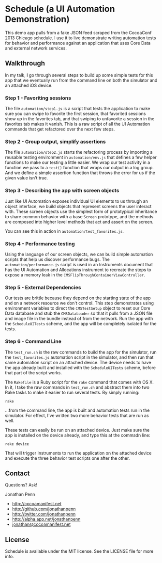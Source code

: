 Schedule (a UI Automation Demonstration)
========================================

This demo app pulls from a fake JSON feed scraped from the CocoaConf 2013 Chicago schedule. I use it to live demonstrate writing automation tests for behavior and performance against an application that uses Core Data and external network services.

## Walkthrough

In my talk, I go through several steps to build up some simple tests for this app that we eventually run from the command line on both the simulator and an attached iOS device.

### Step 1 - Favoriting sessions

The file `automation/step1.js` is a script that tests the application to make sure you can swipe to favorite the first session, that favorited sessions show up in the favorites tab, and that swiping to unfavorite a session in the favorites tab makes it vanish. This is a raw script of all the UI Automation commands that get refactored over the next few steps.

### Step 2 - Group output, simplify assertions

The file `automation/step2.js` starts the refactoring process by importing a reusable testing environment in `automation/env.js` that defines a few helper functions to make our testing a little easier. We wrap our test activity in a function we pass to a `test()` function that wraps our output in a log group. And we define a simple assertion function that throws the error for us if the given value isn't true.

### Step 3 - Describing the app with screen objects

Just like UI Automation exposes individual UI elements to us through an object interface, we build objects that represent screens the user interact with. These screen objects use the simplest form of prototypical inheritance to share common behavior with a base `Screen` prototype, and the methods are composed into higher level methods that act and assert on the screen.

You can see this in action in `automation/test_favorites.js`.

### Step 4 - Performance testing

Using the language of our screen objects, we can build simple automation scripts that help us discover performance bugs. The `automation/performance.js` script is used in an Instruments document that has the UI Automation and Allocations instrument to recreate the steps to expose a memory leak in the `CMSFlipThroughContainerViewController`.

### Step 5 - External Dependencies

Our tests are brittle because they depend on the starting state of the app and on a network resource we don't control. This step demonstrates using environment variables to direct the `CMSTestSetup` object to reset our Core Data database and stub the `CMSDataLoader` so that it pulls from a JSON file and image file in the bundle instead of from the network. Run the app with the `ScheduleUITests` scheme, and the app will be completely isolated for the tests.

### Step 6 - Command Line

The `test_run.sh` is the raw commands to build the app for the simulator, run the `test_favorites.js` automation script in the simulator, and then run that same automation script on an attached device. The device needs to have the app already built and installed with the `ScheduleUITests` scheme, before that part of the script works.

The `Rakefile` is a Ruby script for the `rake` command that comes with OS X. In it, I take the raw commands in `test_run.sh` and abstract them into two Rake tasks to make it easier to run several tests. By simply running:

    rake

...from the command line, the app is built and automation tests run in the simulator. For effect, I've written two more behavior tests that are run as well.

These tests can easily be run on an attached device. Just make sure the app is installed on the device already, and type this at the commadn line:

    rake device

That will trigger Instruments to run the application on the attached device and execute the three behavior test scripts one after the other.


## Contact

Questions? Ask!

Jonathan Penn

- http://cocoamanifest.net
- http://github.com/jonathanpenn
- http://twitter.com/jonathanpenn
- http://alpha.app.net/jonathanpenn
- jonathan@cocoamanifest.net

## License

Schedule is available under the MIT license. See the LICENSE file for more info.

